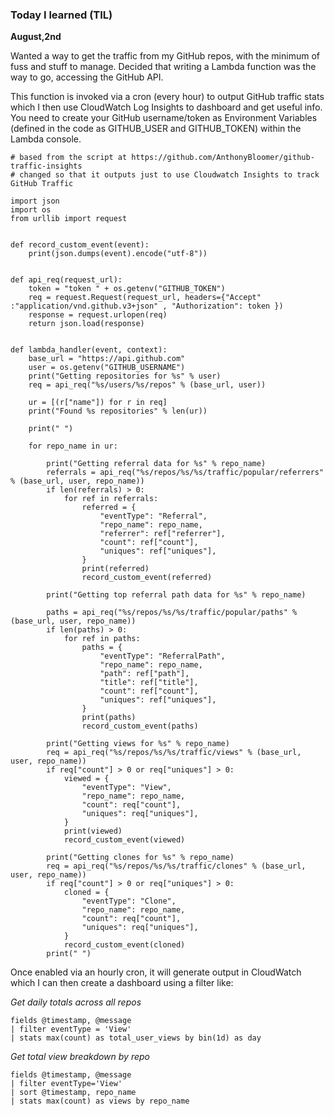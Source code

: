 ### Today I learned (TIL)

**August,2nd**

Wanted a way to get the traffic from my GitHub repos, with the minimum of fuss and stuff to manage. Decided that writing a Lambda function was the way to go, accessing the GitHub API. 

This function is invoked via a cron (every hour) to output GitHub traffic stats which I then use CloudWatch Log Insights to dashboard and get useful info. You need to create your GitHub username/token as Environment Variables (defined in the code as GITHUB_USER and GITHUB_TOKEN) within the Lambda console.

```
# based from the script at https://github.com/AnthonyBloomer/github-traffic-insights
# changed so that it outputs just to use Cloudwatch Insights to track GitHub Traffic

import json
import os
from urllib import request


def record_custom_event(event):
    print(json.dumps(event).encode("utf-8"))


def api_req(request_url):
    token = "token " + os.getenv("GITHUB_TOKEN")
    req = request.Request(request_url, headers={"Accept" :"application/vnd.github.v3+json" , "Authorization": token })
    response = request.urlopen(req)
    return json.load(response)


def lambda_handler(event, context):
    base_url = "https://api.github.com"
    user = os.getenv("GITHUB_USERNAME")
    print("Getting repositories for %s" % user)
    req = api_req("%s/users/%s/repos" % (base_url, user))

    ur = [(r["name"]) for r in req]
    print("Found %s repositories" % len(ur))

    print(" ")

    for repo_name in ur:

        print("Getting referral data for %s" % repo_name)
        referrals = api_req("%s/repos/%s/%s/traffic/popular/referrers" % (base_url, user, repo_name))
        if len(referrals) > 0:
            for ref in referrals:
                referred = {
                    "eventType": "Referral",
                    "repo_name": repo_name,
                    "referrer": ref["referrer"],
                    "count": ref["count"],
                    "uniques": ref["uniques"],
                }
                print(referred)
                record_custom_event(referred)

        print("Getting top referral path data for %s" % repo_name)

        paths = api_req("%s/repos/%s/%s/traffic/popular/paths" % (base_url, user, repo_name))
        if len(paths) > 0:
            for ref in paths:
                paths = {
                    "eventType": "ReferralPath",
                    "repo_name": repo_name,
                    "path": ref["path"],
                    "title": ref["title"],
                    "count": ref["count"],
                    "uniques": ref["uniques"],
                }
                print(paths)
                record_custom_event(paths)

        print("Getting views for %s" % repo_name)
        req = api_req("%s/repos/%s/%s/traffic/views" % (base_url, user, repo_name))
        if req["count"] > 0 or req["uniques"] > 0:
            viewed = {
                "eventType": "View",
                "repo_name": repo_name,
                "count": req["count"],
                "uniques": req["uniques"],
            }
            print(viewed)
            record_custom_event(viewed)

        print("Getting clones for %s" % repo_name)
        req = api_req("%s/repos/%s/%s/traffic/clones" % (base_url, user, repo_name))
        if req["count"] > 0 or req["uniques"] > 0:
            cloned = {
                "eventType": "Clone",
                "repo_name": repo_name,
                "count": req["count"],
                "uniques": req["uniques"],
            }
            record_custom_event(cloned)
        print(" ")
```

Once enabled via an hourly cron, it will generate output in CloudWatch which I can then create a dashboard using a filter like:

*Get daily totals across all repos*
```
fields @timestamp, @message
| filter eventType = 'View'
| stats max(count) as total_user_views by bin(1d) as day
```
*Get total view breakdown by repo*
```
fields @timestamp, @message
| filter eventType='View'
| sort @timestamp, repo_name
| stats max(count) as views by repo_name
```


